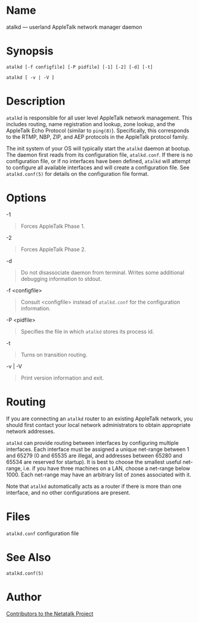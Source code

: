 # Name

atalkd — userland AppleTalk network manager daemon

# Synopsis

`atalkd [-f configfile] [-P pidfile] [-1] [-2] [-d] [-t]`

`atalkd [ -v | -V ]`

# Description

`atalkd` is responsible for all user level AppleTalk network management.
This includes routing, name registration and lookup, zone lookup, and
the AppleTalk Echo Protocol (similar to `ping(8)`). Specifically, this
corresponds to the RTMP, NBP, ZIP, and AEP protocols in the AppleTalk
protocol family.

The init system of your OS will typically start the `atalkd` daemon at
bootup. The daemon first reads from its configuration file,
`atalkd.conf`. If there is no configuration file, or if no interfaces
have been defined, `atalkd` will attempt to configure all available
interfaces and will create a configuration file. See `atalkd.conf(5)`
for details on the configuration file format.

# Options

-1

> Forces AppleTalk Phase 1.

-2

> Forces AppleTalk Phase 2.

-d

> Do not disassociate daemon from terminal. Writes some additional
debugging information to stdout.

-f \<configfile\>

> Consult \<configfile\> instead of `atalkd.conf` for the configuration
information.

-P \<pidfile\>

> Specifies the file in which `atalkd` stores its process id.

-t

> Turns on transition routing.

-v | -V

> Print version information and exit.

# Routing

If you are connecting an `atalkd` router to an existing AppleTalk
network, you should first contact your local network administrators to
obtain appropriate network addresses.

`atalkd` can provide routing between interfaces by configuring multiple
interfaces. Each interface must be assigned a unique
net-range between 1 and 65279 (0 and
65535 are illegal, and addresses between 65280 and 65534 are reserved
for startup). It is best to choose the smallest useful net-range, i.e.
if you have three machines on a LAN, choose a net-range below 1000. Each
net-range may have an arbitrary list of zones associated with it.

Note that `atalkd` automatically acts as a router if there is more than
one interface, and no other configurations are present.

# Files

`atalkd.conf` configuration file

# See Also

`atalkd.conf(5)`

# Author

[Contributors to the Netatalk Project](https://netatalk.io/contributors)
